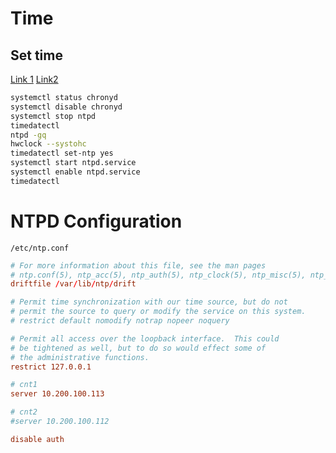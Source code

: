 # Time

## Set time

[Link 1](https://codingbee.net/rhcsa/ntp-keeping-system-time-in-sync-on-centos-rhel-7)
[Link2](https://www.tecmint.com/synchronize-time-with-ntp-in-linux/)

```bash
systemctl status chronyd
systemctl disable chronyd
systemctl stop ntpd
timedatectl
ntpd -gq
hwclock --systohc
timedatectl set-ntp yes
systemctl start ntpd.service
systemctl enable ntpd.service
timedatectl
```

# NTPD Configuration

`/etc/ntp.conf`

```conf
# For more information about this file, see the man pages
# ntp.conf(5), ntp_acc(5), ntp_auth(5), ntp_clock(5), ntp_misc(5), ntp_mon(5).
driftfile /var/lib/ntp/drift

# Permit time synchronization with our time source, but do not
# permit the source to query or modify the service on this system.
# restrict default nomodify notrap nopeer noquery

# Permit all access over the loopback interface.  This could
# be tightened as well, but to do so would effect some of
# the administrative functions.
restrict 127.0.0.1

# cnt1
server 10.200.100.113

# cnt2
#server 10.200.100.112

disable auth
```
